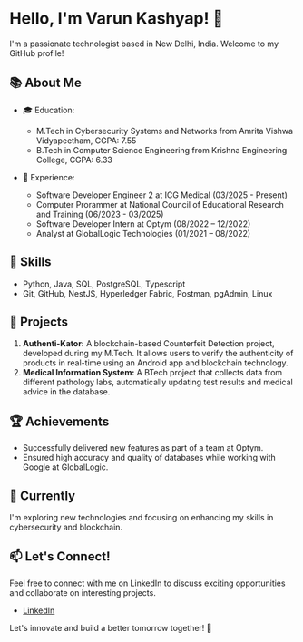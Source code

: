 # Hello, I'm Varun Kashyap! 👋

I'm a passionate technologist based in New Delhi, India. Welcome to my GitHub profile!

## 📚 About Me

- 🎓 Education: 
  - M.Tech in Cybersecurity Systems and Networks from Amrita Vishwa Vidyapeetham, CGPA: 7.55
  - B.Tech in Computer Science Engineering from Krishna Engineering College, CGPA: 6.33

- 💼 Experience:
  - Software Developer Engineer 2 at ICG Medical (03/2025 - Present)
  - Computer Prorammer at National Council of Educational Research and Training (06/2023 - 03/2025)
  - Software Developer Intern at Optym (08/2022 – 12/2022)
  - Analyst at GlobalLogic Technologies (01/2021 – 08/2022)

## 🚀 Skills

- Python, Java, SQL, PostgreSQL, Typescript
- Git, GitHub, NestJS, Hyperledger Fabric, Postman, pgAdmin, Linux

## 🔭 Projects

1. **Authenti-Kator:** A blockchain-based Counterfeit Detection project, developed during my M.Tech. It allows users to verify the authenticity of products in real-time using an Android app and blockchain technology.
2. **Medical Information System:** A BTech project that collects data from different pathology labs, automatically updating test results and medical advice in the database.

## 🏆 Achievements

- Successfully delivered new features as part of a team at Optym.
- Ensured high accuracy and quality of databases while working with Google at GlobalLogic.

## 🌱 Currently

I'm exploring new technologies and focusing on enhancing my skills in cybersecurity and blockchain.

## 📫 Let's Connect!

Feel free to connect with me on LinkedIn to discuss exciting opportunities and collaborate on interesting projects.

- [LinkedIn](https://www.linkedin.com/in/varun-kashyap1207/)

Let's innovate and build a better tomorrow together! 🚀

